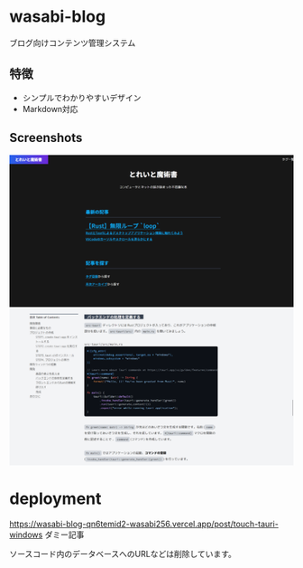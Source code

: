 # wasabi-blog
ブログ向けコンテンツ管理システム

## 特徴
- シンプルでわかりやすいデザイン
- Markdown対応

## Screenshots
![](image/sc1.png)
![](image/sc2.png)

# deployment
https://wasabi-blog-qn6temid2-wasabi256.vercel.app/post/touch-tauri-windows
ダミー記事

ソースコード内のデータベースへのURLなどは削除しています。
